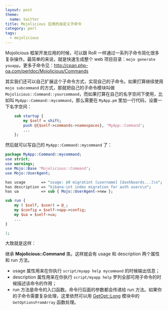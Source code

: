 ```yaml
---
layout: post
theme:
  name: twitter
title: Mojolicious 应用的自定义子命令
category: perl
tags:
  - mojolicious
---
```


Mojolicious 框架开发应用的时候，可以跟 RoR 一样通过一系列子命令简化很多复杂操作。最简单的来说，就是快速生成整个 web 项目目录：`mojo generate youapp`。更多子命令见：<http://cpan.php-oa.com/perldoc/Mojolicious/Commands>

其实我们还可以自己扩展这个子命令方式，实现自己的子命令。如果打算继续使用 `mojo subcommand` 的方式，那就把自己的子命令模块叫做 `Mojolicious::Command::yourcommand`，而如果打算在自己的名字空间下使用，比如叫 `MyApp::Command::mycommand`，那么需要在 `MyApp.pm` 里加一行代码，设置一下名字空间：

```perl
    sub startup {
        my $self = shift;
        push @{$self->commands->namespaces}, 'MyApp::Command';
        ...
    };
```

然后就可以写自己的 `MyApp::Command::mycommand` 了：

```perl
package MyApp::Command::mycommand;
use strict;
use warnings;
use Mojo::Base 'Mojolicious::Command';
use Mojo::UserAgent;

has usage       => "usage: $0 migratint [username] [dashboards...]\n";
has description => "kibana-int index migration for auth users\n";
has ua          => sub { Mojo::UserAgent->new };

sub run {
    my ( $self, $user) = @_;
    my $config = $self->app->config;
    my $ua = $self->ua;
    ...
}

1;
```

大致就是这样：

继承 **Mojolicious::Command** 类。这样就会有 usage 和 description 两个属性和 run 方法。

* usage 属性用来在你执行 `script/myapp help mycommand` 的时候输出信息；
* description 属性用来在你执行 `script/myapp help` 罗列全部可用子命令的时候描述该命令的作用；
* run 方法是命令的入口函数。命令行后面的参数都会传递给 run 方法。如果你的子命令需要复杂处理，这里依然可以用 [GetOpt::Long](https://metacpan.org/pod/Getopt::Long#Parsing-options-from-an-arbitrary-array) 模块中的 `GetOptionsFromArray` 函数处理。
